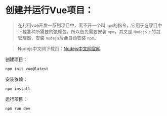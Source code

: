 # 创建并运行Vue项目：

> 在利用vue开发一系列项目中，离不开一个叫 `npm`的指令，它用于在项目中下载各种所需要的依赖包，所以首先需要安装 `npm`，其又是 `Nodejs`下的包管理器，安装 `nodejs`后会自动安装 `npm`。

> Nodejs中文网下载页：[Nodejs中文网官网](https://www.nodejs.com.cn/download.html)

创建项目：

```sh
npm init vue@latest
```

安装依赖：
```sh
npm install
```

运行项目：
```sh
npm run dev
```


